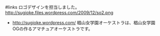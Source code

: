 #links
ロゴデザインを担当しました。
http://sugioke.files.wordpress.com/2009/12/so2.png
* http://sugioke.wordpress.com/
椙山女学園オーケストラは、椙山女学園OGの作るアマチュアオーケストラです。
